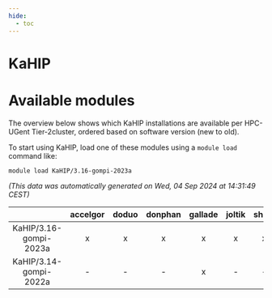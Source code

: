 ```yaml
---
hide:
  - toc
---
```


KaHIP
=====

# Available modules


The overview below shows which KaHIP installations are available per HPC-UGent Tier-2cluster, ordered based on software version (new to old).

To start using KaHIP, load one of these modules using a `module load` command like:

```shell
module load KaHIP/3.16-gompi-2023a
```

*(This data was automatically generated on Wed, 04 Sep 2024 at 14:31:49 CEST)*  

| |accelgor|doduo|donphan|gallade|joltik|shinx|skitty|
| :---: | :---: | :---: | :---: | :---: | :---: | :---: | :---: |
|KaHIP/3.16-gompi-2023a|x|x|x|x|x|x|x|
|KaHIP/3.14-gompi-2022a|-|-|-|x|-|-|-|

